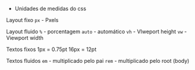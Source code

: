 - Unidades de medidas do css

Layout fixo 
`px` - Pxels

Layout fluido 
`%` - porcentagem
`auto` - automático
`vh`  - VIweport height
`vw` - Viewport width

Textos fixos
1px = 0.75pt
16px = 12pt

Textos fluidos
`em`  - multiplicado pelo pai
`rem` - multiplicado pelo root (body)